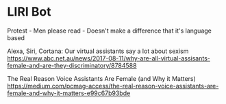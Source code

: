 # LIRI Bot

Protest - Men please read - Doesn't make a difference that it's language based

Alexa, Siri, Cortana: Our virtual assistants say a lot about sexism
https://www.abc.net.au/news/2017-08-11/why-are-all-virtual-assisants-female-and-are-they-discriminatory/8784588

The Real Reason Voice Assistants Are Female (and Why it Matters)
https://medium.com/pcmag-access/the-real-reason-voice-assistants-are-female-and-why-it-matters-e99c67b93bde


